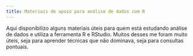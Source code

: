 ```yaml
---
title: Materiais de apoio para análise de dados com R
---
```


Aqui disponibilizo alguns materiais úteis para quem está estudando análise de dados e utiliza a ferramenta R e RStudio. Muitos desses me foram muito úteis, seja para aprender técnicas que não dominava, seja para consultas pontuais.
